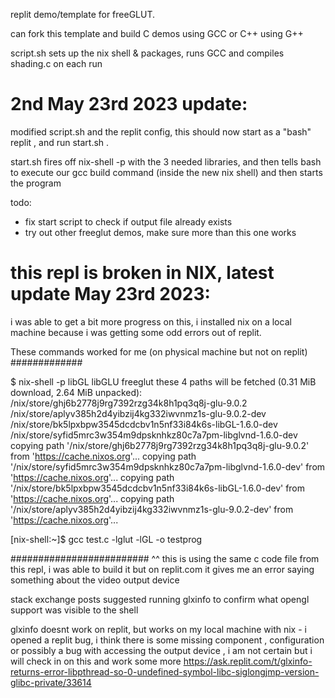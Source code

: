replit demo/template for freeGLUT.

can fork this template and build C demos using GCC or C++ using G++

script.sh sets up the nix shell & packages, runs GCC and compiles shading.c on each run








2nd May 23rd 2023 update:
============================================================
modified script.sh and the replit config, this should now start as a "bash" replit , and run start.sh .

start.sh fires off nix-shell -p with the 3 needed libraries, and then tells bash to execute our gcc build command (inside the new nix shell) and then starts the program

todo:
- fix start script to check if output file already exists
- try out other freeglut demos, make sure more than this one works









this repl is broken in NIX, latest update May 23rd 2023:
============================================================
i was able to get a bit more progress on this, i installed nix on a local machine because i was getting some odd errors out of replit.

These commands worked for me (on physical machine but not on replit)
#############

$ nix-shell -p libGL libGLU freeglut
these 4 paths will be fetched (0.31 MiB download, 2.64 MiB unpacked):
/nix/store/ghj6b2778j9rg7392rzg34k8h1pq3q8j-glu-9.0.2
/nix/store/aplyv385h2d4yibzij4kg332iwvnmz1s-glu-9.0.2-dev
/nix/store/bk5lpxbpw3545dcdcbv1n5nf33i84k6s-libGL-1.6.0-dev
/nix/store/syfid5mrc3w354m9dpsknhkz80c7a7pm-libglvnd-1.6.0-dev
copying path '/nix/store/ghj6b2778j9rg7392rzg34k8h1pq3q8j-glu-9.0.2' from 'https://cache.nixos.org'...
copying path '/nix/store/syfid5mrc3w354m9dpsknhkz80c7a7pm-libglvnd-1.6.0-dev' from 'https://cache.nixos.org'...
copying path '/nix/store/bk5lpxbpw3545dcdcbv1n5nf33i84k6s-libGL-1.6.0-dev' from 'https://cache.nixos.org'...
copying path '/nix/store/aplyv385h2d4yibzij4kg332iwvnmz1s-glu-9.0.2-dev' from 'https://cache.nixos.org'...

[nix-shell:~]$ gcc test.c -lglut -lGL -o testprog

#########################
^^ this is using the same c code file from this repl, i was able to build it but on replit.com it gives me an error saying something about the video output device

stack exchange posts suggested running glxinfo to confirm what opengl support was visible to the shell

glxinfo doesnt work on replit, but works on my local machine with nix - i opened a replit bug, i think there is some missing component , configuration or possibly a bug with accessing the output device , i am not certain but i will check in on this and work some more
https://ask.replit.com/t/glxinfo-returns-error-libpthread-so-0-undefined-symbol-libc-siglongjmp-version-glibc-private/33614


